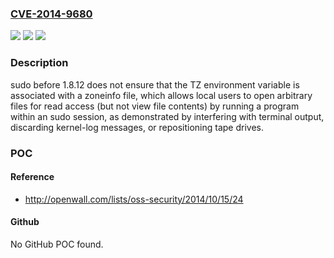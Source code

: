 ### [CVE-2014-9680](https://cve.mitre.org/cgi-bin/cvename.cgi?name=CVE-2014-9680)
![](https://img.shields.io/static/v1?label=Product&message=n%2Fa&color=blue)
![](https://img.shields.io/static/v1?label=Version&message=n%2Fa&color=blue)
![](https://img.shields.io/static/v1?label=Vulnerability&message=n%2Fa&color=brighgreen)

### Description

sudo before 1.8.12 does not ensure that the TZ environment variable is associated with a zoneinfo file, which allows local users to open arbitrary files for read access (but not view file contents) by running a program within an sudo session, as demonstrated by interfering with terminal output, discarding kernel-log messages, or repositioning tape drives.

### POC

#### Reference
- http://openwall.com/lists/oss-security/2014/10/15/24

#### Github
No GitHub POC found.

